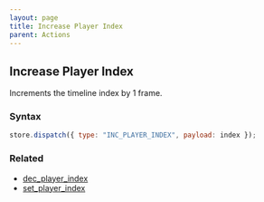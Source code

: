 ```yaml
---
layout: page
title: Increase Player Index
parent: Actions
---
```


## Increase Player Index

Increments the timeline index by 1 frame.

### Syntax

```js
store.dispatch({ type: "INC_PLAYER_INDEX", payload: index });
```

### Related

- [dec_player_index](./dec_player_index.md)
- [set_player_index](./set_flag_index.md)
